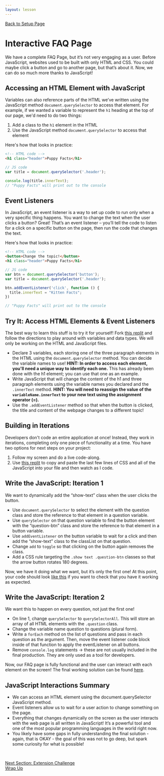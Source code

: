 ```yaml
---
layout: lesson
---
```


<a href="../">Back to Setup Page</a>

# Interactive FAQ Page

We have a complete FAQ Page, but it’s not very engaging as a user. Before JavaScript, websites used to be built with only HTML and CSS. You could maybe click a button and go to another page, but that’s about it. Now, we can do so much more thanks to JavaScript!

<!-- ## Planning for New Functionality with Pseudocoding

A lot of people have the misconception that coding is all about typing really fast, in a basement, usually alone, etc. That's not really the case. Most software developers say they spend at least 40% of their time planning and/or collaborating with other developers on how to design solutions in code.

<div class="try-it-new">
  <h2>Pseudocoding</h2>
  <p>Pseudocoding is essentially writing down the high-level logic of your code in plain English, rather than using a specific coding language. Before we worry about the code, let's think about how we want the user to be able to interact with this page. Think through the intended purpose of the page and really try to understand it.</p>
  <ul>
    <li>What is the user trying to do with this page?</li>
    <li>What do we want to change on the screen as the user interacts with the page?</li>
  </ul>
  <p><strong>Take one minute to type in the chat one thing that you would like the see happen on your page when the user interacts with something.</strong></p>
  <p>If you need some help getting started, use a "when... then..." statement. For example, "When the user clicks on...then...<em>something happens</em>."</p>
</div>

<div class="expander expander-lesson">
  <header>
    <h3 class="spicy-click">Pseudocoding Examples</h3>
    <div><button class="expander-btn"><img src="../../assets/icons/arrow.svg" alt="expander arrow icon" /></button></div>
  </header>
  <div class="hide">
    <ul>
      <li>When the user clicks the arrow down button, the answer to the question appears.</li>
      <li>When the user clicks the arrow down button, the arrow rotates 180 degrees to show an arrow up.</li>
      <li>When the user clicks the arrow up button, the answer to the question disappears.</li>
      <li>When the user clicks the arrow up button, the arrow rotates 180 degrees to show an arrow down again.</li>
    </ul>
  </div>
</div> -->

## Accessing an HTML Element with JavaScript

Variables can also reference parts of the HTML we’ve written using the JavaScript method `document.querySelector` to access that element. For example, if we wanted a variable to represent the `h1` heading at the top of our page, we'd need to do two things:

1. Add a class to the `h1` element in the HTML
2. Use the JavaScript method `document.querySelector` to access that element

Here's how that looks in practice:

```html
<!-- HTML code -->
<h1 class="header">Puppy Facts</h1>
```

```js
// JS code
var title = document.querySelector('.header');

console.log(title.innerText);
// "Puppy Facts" will print out to the console
```

## Event Listeners

In JavaScript, an event listener is a way to set up code to run only when a very specific thing happens. You want to change the text when the user clicks a button? Great! That’s an event listener – you’ll tell the code to listen for a click on a specific button on the page, then run the code that changes the text. 

Here's how that looks in practice:

```html
<!-- HTML code -->
<button>Change the topic!</button>
<h1 class="header">Puppy Facts</h1>
```

```js
// JS code
var btn = document.querySelector('button');
var title = document.querySelector('.header');

btn.addEventListener('click', function () {
  title.innerText = "Kitten Facts";
})

// "Puppy Facts" will print out to the console
```

<div class="try-it-new">
  <h2>Try It: Access HTML Elements & Event Listeners</h2>
  <p>The best way to learn this stuff is to try it for yourself! Fork <a href="https://replit.com/@turingschool/javascript-event-listeners#script.js" target="blank">this replit</a> and follow the directions to play around with variables and data types. We will only be working on the HTML and JavaScript files.</p>
  <ul>
    <li>Declare 3 variables, each storing one of the three paragraph elements in the HTML using the <code>document.querySelector</code> method. You can decide the variable names to use! <strong>HINT: In order to access each element, you'll need a unique way to identify each one.</strong> This has already been done with the h1 element; you can use that one as an example.</li>
    <li>Write JavaScript that will change the content of the h1 and three paragraph elements using the variable names you declared and the <code>.innerText</code> method. <strong>HINT: You will need to reassign the value of the <code>variableName.innerText</code> to your new text using the assignment operator (=).</strong> </li>
    <li>Use the <code>.addEventListener</code> method so that when the button is clicked, the title and content of the webpage changes to a different topic! </li>
  </ul>
</div>

## Building in Iterations

Developers don't code an entire application at once! Instead, they work in iterations, completing only one piece of functionality at a time. You have two options for next steps on your project:

1. Follow my screen and do a live code-along.
1. Use <a target="blank" href="https://replit.com/@turingschool/faq-final#style.css">this replit</a> to copy and paste the last few lines of CSS and all of the JavaScript into your file and then watch as I code.

<div class="try-it-new">
  <h2>Write the JavaScript: Iteration 1</h2>
  <p>We want to dynamically add the “show-text” class when the user clicks the button.</p>
  <ul>
    <li>Use <code>document.querySelector</code> to select the element with the question class and store the reference to that element in a question variable.</li>
    <li>Use <code>querySelector</code> on that question variable to find the button element with the “question-btn” class and store the reference to that element in a button variable.</li>
    <li>Use <code>addEventListener</code> on the button variable to wait for a click and then add the “show-text” class to the classList on that question.</li>
    <li>Change <code>add</code> to <code>toggle</code> so that clicking on the button again removes the class.</li>
    <li>Add a CSS rule targeting the <code>.show text .question-btn</code> classes so that the arrow button rotates 180 degrees.</li>
  </ul>
  <p>Now, we have it doing what we want, but it’s only the first one! At this point, your code should look <a href="https://replit.com/@turingschool/faq-js-iteration1#style.css" target="blank">like this</a> if you want to check that you have it working as expected.</p>
</div>

<div class="try-it-new">
  <h2>Write the JavaScript: Iteration 2</h2>
  <p>We want this to happen on every question, not just the first one!</p>
  <ul>
    <li>On line 1, change <code>querySelector</code> to <code>querySelectorAll</code>. This will store an array of all HTML elements with the <code>.question</code> class.</li>
    <li>Change the variable name question to questions (plural form).</li>
    <li>Write a <code>forEach</code> method on the list of questions and pass in each question as the argument. Then, move the event listener code block inside of that function to apply the eventListener on all buttons.</li>
    <li>Remove <code>console.log</code> statements → these are not usually included in the final production. They are only used as a tool for developers.</li>
  </ul>
  <p>Now, our FAQ page is fully functional and the user can interact with each element on the screen! The final working solution can be found <a target="blank" href="https://replit.com/@turingschool/faq-final#style.css">here</a>.</p>
</div>

## JavaScript Interactions Summary

- We can access an HTML element using the document.querySelector JavaScript method.
- Event listeners allow us to wait for a user action to change something on the page.
- Everything that changes dynamically on the screen as the user interacts with the web page is all written in JavaScript! It’s a powerful tool and one of the most popular programming languages in the world right now.
- You likely have some gaps in fully understanding the final solution - again, that is OKAY - the goal of this was not to go deep, but spark some curiosity for what is possible!
<br>

<a href="../extensions">Next Section: Extension Challenge</a>
<br>
<a href="../wrap-up">Wrap Up</a>
